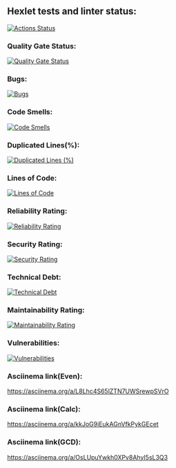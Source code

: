 ## Hexlet tests and linter status:
[![Actions Status](https://github.com/hOSTBlur/java-project-61/actions/workflows/hexlet-check.yml/badge.svg)](https://github.com/hOSTBlur/java-project-61/actions)
### Quality Gate Status:
[![Quality Gate Status](https://sonarcloud.io/api/project_badges/measure?project=hOSTBlur_java-project-61&metric=alert_status)](https://sonarcloud.io/summary/new_code?id=hOSTBlur_java-project-61)
### Bugs:
[![Bugs](https://sonarcloud.io/api/project_badges/measure?project=hOSTBlur_java-project-61&metric=bugs)](https://sonarcloud.io/summary/new_code?id=hOSTBlur_java-project-61)
### Code Smells:
[![Code Smells](https://sonarcloud.io/api/project_badges/measure?project=hOSTBlur_java-project-61&metric=code_smells)](https://sonarcloud.io/summary/new_code?id=hOSTBlur_java-project-61)
### Duplicated Lines(%):
[![Duplicated Lines (%)](https://sonarcloud.io/api/project_badges/measure?project=hOSTBlur_java-project-61&metric=duplicated_lines_density)](https://sonarcloud.io/summary/new_code?id=hOSTBlur_java-project-61)
### Lines of Code:
[![Lines of Code](https://sonarcloud.io/api/project_badges/measure?project=hOSTBlur_java-project-61&metric=ncloc)](https://sonarcloud.io/summary/new_code?id=hOSTBlur_java-project-61)
### Reliability Rating:
[![Reliability Rating](https://sonarcloud.io/api/project_badges/measure?project=hOSTBlur_java-project-61&metric=reliability_rating)](https://sonarcloud.io/summary/new_code?id=hOSTBlur_java-project-61)
### Security Rating:
[![Security Rating](https://sonarcloud.io/api/project_badges/measure?project=hOSTBlur_java-project-61&metric=security_rating)](https://sonarcloud.io/summary/new_code?id=hOSTBlur_java-project-61)
### Technical Debt:
[![Technical Debt](https://sonarcloud.io/api/project_badges/measure?project=hOSTBlur_java-project-61&metric=sqale_index)](https://sonarcloud.io/summary/new_code?id=hOSTBlur_java-project-61)
### Maintainability Rating:
[![Maintainability Rating](https://sonarcloud.io/api/project_badges/measure?project=hOSTBlur_java-project-61&metric=sqale_rating)](https://sonarcloud.io/summary/new_code?id=hOSTBlur_java-project-61)
### Vulnerabilities:
[![Vulnerabilities](https://sonarcloud.io/api/project_badges/measure?project=hOSTBlur_java-project-61&metric=vulnerabilities)](https://sonarcloud.io/summary/new_code?id=hOSTBlur_java-project-61)


### Asciinema link(Even):
https://asciinema.org/a/L8Lhc4S65lZTN7UWSrewpSVrO

### Asciinema link(Calc):
https://asciinema.org/a/kkJoG9iEukAGnVfkPykGEcet

### Asciinema link(GCD):
https://asciinema.org/a/OsLUpuYwkh0XPv8AhyI5sL3Q3


